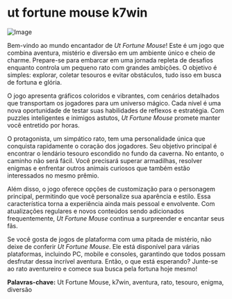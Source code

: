 # ut fortune mouse k7win

![Image](https://github.com/user-attachments/assets/b9de9dee-b60e-46a0-9e49-3c6ca594ed6f)

Bem-vindo ao mundo encantador de *Ut Fortune Mouse*! Este é um jogo que combina aventura, mistério e diversão em um ambiente único e cheio de charme. Prepare-se para embarcar em uma jornada repleta de desafios enquanto controla um pequeno rato com grandes ambições. O objetivo é simples: explorar, coletar tesouros e evitar obstáculos, tudo isso em busca de fortuna e glória.

O jogo apresenta gráficos coloridos e vibrantes, com cenários detalhados que transportam os jogadores para um universo mágico. Cada nível é uma nova oportunidade de testar suas habilidades de reflexos e estratégia. Com puzzles inteligentes e inimigos astutos, *Ut Fortune Mouse* promete manter você entretido por horas.

O protagonista, um simpático rato, tem uma personalidade única que conquista rapidamente o coração dos jogadores. Seu objetivo principal é encontrar o lendário tesouro escondido no fundo da caverna. No entanto, o caminho não será fácil. Você precisará superar armadilhas, resolver enigmas e enfrentar outros animais curiosos que também estão interessados no mesmo prêmio.

Além disso, o jogo oferece opções de customização para o personagem principal, permitindo que você personalize sua aparência e estilo. Essa característica torna a experiência ainda mais pessoal e envolvente. Com atualizações regulares e novos conteúdos sendo adicionados frequentemente, *Ut Fortune Mouse* continua a surpreender e encantar seus fãs.

Se você gosta de jogos de plataforma com uma pitada de mistério, não deixe de conferir *Ut Fortune Mouse*. Ele está disponível para várias plataformas, incluindo PC, mobile e consoles, garantindo que todos possam desfrutar dessa incrível aventura. Então, o que está esperando? Junte-se ao rato aventureiro e comece sua busca pela fortuna hoje mesmo!

**Palavras-chave:** Ut Fortune Mouse, k7win, aventura, rato, tesouro, enigma, diversão